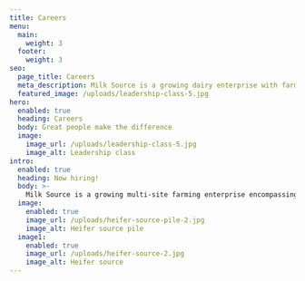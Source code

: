 ```yaml
---
title: Careers
menu:
  main:
    weight: 3
  footer:
    weight: 3
seo:
  page_title: Careers
  meta_description: Milk Source is a growing dairy enterprise with farms and affiliated operations in Wisconsin and the Midwest. We strive to provide a safe and respectful work environment for our team members. We believe that “sustainability” means taking good care of our people, our animals and our home communities.
  featured_image: /uploads/leadership-class-5.jpg
hero:
  enabled: true
  heading: Careers
  body: Great people make the difference
  image:
    image_url: /uploads/leadership-class-5.jpg
    image_alt: Leadership class
intro:
  enabled: true
  heading: Now hiring!
  body: >-
    Milk Source is a growing multi-site farming enterprise encompassing multiple dairies, a calf farm, a heifer-raising facility and thousands of acres of crop land. We strive to provide a safe work environment for our employees and optimal stewardship to the environment.
  image:
    enabled: true
    image_url: /uploads/heifer-source-pile-2.jpg
    image_alt: Heifer source pile
  image1:
    enabled: true
    image_url: /uploads/heifer-source-2.jpg
    image_alt: Heifer source
---
```

